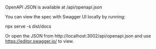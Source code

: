 OpenAPI JSON is available at /api/openapi.json

You can view the spec with Swagger UI locally by running:

npx serve -s dist/docs

Or open the JSON from http://localhost:3002/api/openapi.json and use https://editor.swagger.io/ to view.
